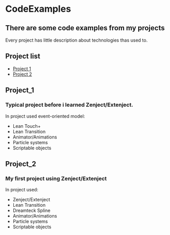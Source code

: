 # CodeExamples

## There are some code examples from my projects
Every project has little description about technologies thas used to.

## Project list
* [Project 1](#Project_1)
* [Project 2](#Project_2)


## Project_1
### Typical project before i learned Zenject/Extenject.
In project used event-oriented model:
* Lean Touch+
* Lean Transition
* Animator/Animations
* Particle systems
* Scriptable objects

## Project_2
### My first project using Zenject/Extenject
In project used:
* Zenject/Extenject
* Lean Transition
* Dreamteck Spline
* Animator/Animations
* Particle systems
* Scriptable objects
	
